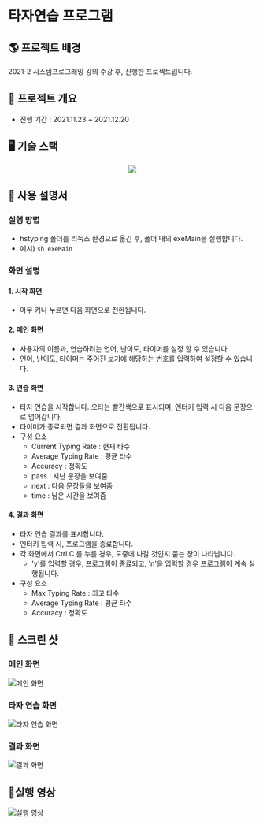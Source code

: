 # 타자연습 프로그램
## 🌎 프로젝트 배경
2021-2 시스템프로그래밍 강의 수강 후, 진행한 프로젝트입니다.
## 🌳 프로젝트 개요
- 진행 기간 : 2021.11.23 ~ 2021.12.20

## 🖥 기술 스택
<div align=center> 
<img src="https://img.shields.io/badge/c-00599C?style=for-the-badge&logo=c&logoColor=white">
</div>

## 🍎 사용 설명서
### 실행 방법
- hstyping 폴더를 리눅스 환경으로 옮긴 후, 폴더 내의 exeMain을 실행합니다. 
- 예시) `sh exeMain`

### 화면 설명
#### 1. 시작 화면
 - 아무 키나 누르면 다음 화면으로 전환됩니다.
	
#### 2. 메인 화면 
- 사용자의 이름과, 연습하려는 언어, 난이도, 타이머를 설정 할 수 있습니다.
- 언어, 난이도, 타이머는 주어진 보기에 해당하는 번호를 입력하여 설정할 수 있습니다.

#### 3. 연습 화면
- 타자 연습을 시작합니다. 오타는 빨간색으로 표시되며, 엔터키 입력 시 다음 문장으로 넘어갑니다.
- 타이머가 종료되면 결과 화면으로 전환됩니다.
- 구성 요소 
	- Current Typing Rate : 현재 타수
	- Average Typing Rate : 평균 타수
	- Accuracy : 정확도
	- pass : 지난 문장을 보여줌
	- next : 다음 문장들을 보여줌
	- time : 남은 시간을 보여줌

#### 4. 결과 화면 
- 타자 연습 결과를 표시합니다.
- 엔터키 입력 시, 프로그램을 종료합니다.
- 각 화면에서 Ctrl C 를 누를 경우, 도중에 나갈 것인지 묻는 창이 나타납니다.
   - 'y'를 입력할 경우, 프로그램이 종료되고, 'n'을 입력할 경우 프로그램이 계속 실행됩니다. 
- 구성 요소 
    - Max Typing Rate : 최고 타수
    - Average Typing Rate : 평균 타수
    - Accuracy : 정확도

## 🦕 스크린 샷
### 메인 화면
![메인 화면](https://user-images.githubusercontent.com/45627010/225485238-7cbfb28b-9442-4bd6-9b32-5820ef97be91.png)

### 타자 연습 화면
![타자 연습 화면](https://user-images.githubusercontent.com/45627010/225485310-88aa56eb-9f66-4fa6-a15d-d0c2ff0d878d.png)

### 결과 화면
![결과 화면](https://user-images.githubusercontent.com/45627010/225485279-e840119e-3dad-463d-a890-b91ab45ef36a.png)

## 🥦실행 영상
![실행 영상](https://user-images.githubusercontent.com/45627010/225485112-3a644555-fce1-4637-aab2-473ae5d76cb7.gif)

